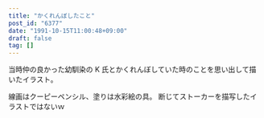 ```yaml
---
title: "かくれんぼしたこと"
post_id: "6377"
date: "1991-10-15T11:00:48+09:00"
draft: false
tag: []
---
```



当時仲の良かった幼馴染の K 氏とかくれんぼしていた時のことを思い出して描いたイラスト。

線画はクーピーペンシル、塗りは水彩絵の具。 断じてストーカーを描写したイラストではないｗ
